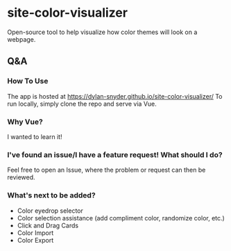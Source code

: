 # site-color-visualizer
Open-source tool to help visualize how color themes will look on a webpage.

## Q&A

### How To Use
The app is hosted at https://dylan-snyder.github.io/site-color-visualizer/
To run locally, simply clone the repo and serve via Vue.

### Why Vue?
I wanted to learn it!

### I've found an issue/I have a feature request! What should I do?
Feel free to open an Issue, where the problem or request can then be reviewed.

### What's next to be added?
- Color eyedrop selector
- Color selection assistance (add compliment color, randomize color, etc.)
- Click and Drag Cards
- Color Import
- Color Export
